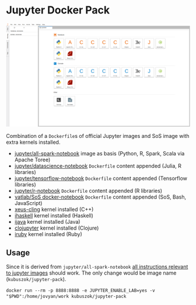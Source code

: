 # Jupyter Docker Pack

![Screenshot](screenshot.png)

Combination of a `Dockerfile`s of official Jupyter images and SoS image with extra kernels installed.

 * [jupyter/all-spark-notebook](https://github.com/jupyter/docker-stacks/blob/master/all-spark-notebook) image as basis (Python, R, Spark, Scala via Apache Toree)
 * [jupyter/datascience-notebook](https://github.com/jupyter/docker-stacks/blob/master/datascience-notebook) `Dockerfile` content appended (Julia, R libraries)
 * [jupyter/tensorflow-notebook](https://github.com/jupyter/docker-stacks/blob/master/tensorflow-notebook) `Dockerfile` content appended (Tensorflow libraries)
 * [jupyter/r-notebook](https://github.com/jupyter/docker-stacks/blob/master/r-notebook) `Dockerfile` content appended (R libraries)
 * [vatlab/SoS docker-notebook](https://github.com/vatlab/SoS/blob/master/development/docker-notebook) `Dockerfile` content appended (SoS, Bash, JavaScript)
 * [xeus-cling]() kernel installed (C++)
 * [ihaskell]() kernel installed (Haskell)
 * [ijava]() kernel installed (Java)
 * [clojupyter]() kernel installed (Clojure)
 * [iruby]() kernel installed (Ruby)

## Usage

Since it is derived from `jupyter/all-spark-notebook` [all instructions relevant to jupyter images](https://jupyter-docker-stacks.readthedocs.io/en/latest/) should work.
The only change would be image name (`kubuszok/jupyter-pack`).

    docker run --rm -p 8888:8888 -e JUPYTER_ENABLE_LAB=yes -v "$PWD":/home/jovyan/work kubuszok/jupyter-pack
